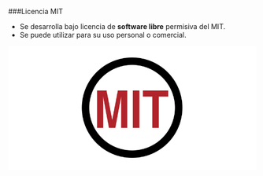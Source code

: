 ###Licencia MIT

- Se desarrolla bajo licencia de **software libre** permisiva del MIT.
- Se puede utilizar para su uso personal o comercial.

![](assets/mit_license.png)
